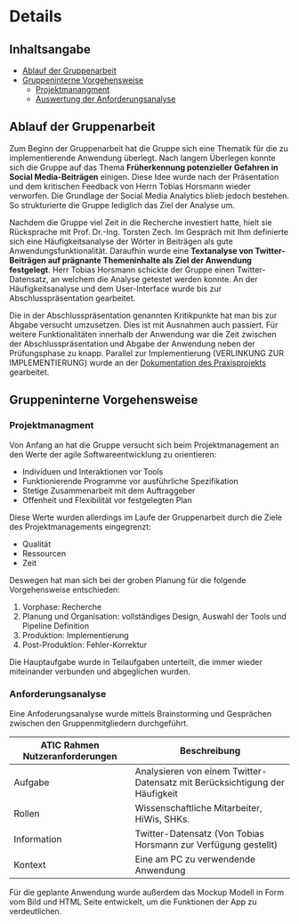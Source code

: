 # Details
## Inhaltsangabe 
- [Ablauf der Gruppenarbeit](#ablauf-der-gruppenarbeit) 
- [Gruppeninterne Vorgehensweise](#gruppeninterne-vorgehensweise)
  - [Projektmanangment](#projektmanagment) 
  - [Auswertung der Anforderungsanalyse](#auswertung-der-anforderungsanalyse) 
  
## Ablauf der Gruppenarbeit
Zum Beginn der Gruppenarbeit hat die Gruppe sich eine Thematik für die zu implementierende Anwendung überlegt. Nach langem Überlegen konnte sich die Gruppe auf das Thema **Früherkennung potenzieller Gefahren in Social Media-Beiträgen** einigen. Diese Idee wurde nach der Präsentation und dem kritischen Feedback von Herrn Tobias Horsmann wieder verworfen. Die Grundlage der Social Media Analytics blieb jedoch bestehen. So strukturierte die Gruppe lediglich das Ziel der Analyse um.

Nachdem die Gruppe viel Zeit in die Recherche investiert hatte, hielt sie Rücksprache mit Prof. Dr.-Ing. Torsten Zech. Im Gespräch mit Ihm definierte sich eine Häufigkeitsanalyse der Wörter in Beiträgen als gute Anwendungsfunktionalität. Daraufhin wurde eine **Textanalyse von Twitter-Beiträgen auf prägnante Themeninhalte als Ziel der Anwendung festgelegt**. Herr Tobias Horsmann schickte der Gruppe einen Twitter-Datensatz, an welchem die Analyse getestet werden konnte. An der Häufigkeitsanalyse und dem User-Interface wurde bis zur Abschlusspräsentation gearbeitet.

Die in der Abschlusspräsentation genannten Kritikpunkte hat man bis zur Abgabe versucht umzusetzen. Dies ist mit Ausnahmen auch passiert. Für weitere Funktionalitäten innerhalb der Anwendung war die Zeit zwischen der Abschlusspräsentation und Abgabe der Anwendung neben der Prüfungsphase zu knapp. Parallel zur Implementierung (VERLINKUNG ZUR IMPLEMENTIERUNG) wurde an der [Dokumentation des Praxisprojekts](README.md) gearbeitet.


## Gruppeninterne Vorgehensweise

### Projektmanagment 
Von Anfang an hat die Gruppe versucht sich beim Projektmanagement an den Werte der agile Softwareentwicklung zu orientieren:
- Individuen und Interaktionen vor Tools
- Funktionierende Programme vor ausführliche Spezifikation
- Stetige Zusammenarbeit mit dem Auftraggeber
- Offenheit und Flexibilität vor festgelegten Plan

Diese Werte wurden allerdings im Laufe der Gruppenarbeit durch die Ziele des Projektmanagements eingegrenzt: 
- Qualität
- Ressourcen
- Zeit

Deswegen hat man sich bei der groben Planung für die folgende Vorgehensweise entschieden:
1. Vorphase: Recherche
2. Planung und Organisation: vollständiges Design, Auswahl der Tools und Pipeline Definition
3. Produktion: Implementierung
4. Post-Produktion: Fehler-Korrektur 					

Die Hauptaufgabe wurde in Teilaufgaben unterteilt, die immer wieder miteinander verbunden und abgeglichen wurden.

### Anforderungsanalyse
Eine Anfoderungsanalyse wurde mittels Brainstorming und Gesprächen zwischen den Gruppenmitgliedern durchgeführt.

ATIC Rahmen Nutzeranforderungen | Beschreibung
------------------- | ------------ 
Aufgabe | Analysieren von einem Twitter-Datensatz mit Berücksichtigung der Häufigkeit
Rollen | Wissenschaftliche Mitarbeiter, HiWis, SHKs.
Information | Twitter-Datensatz (Von Tobias Horsmann zur Verfügung gestellt)
Kontext | Eine am PC zu verwendende Anwendung 

Für die geplante Anwendung wurde außerdem das Mockup Modell in Form vom Bild und HTML Seite entwickelt, um die Funktionen der App zu verdeutlichen.
